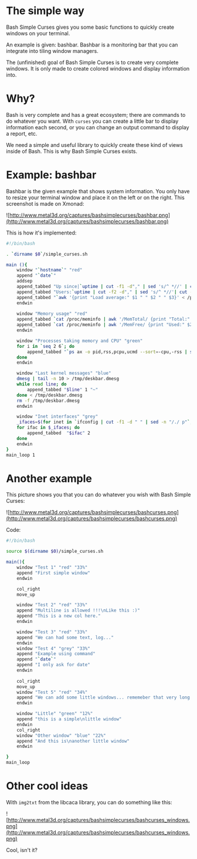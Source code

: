 # The simple way #

Bash Simple Curses gives you some basic functions to quickly create windows on your terminal.

An example is given: bashbar. Bashbar is a monitoring bar that you can integrate into tiling window managers.

The (unfinished) goal of Bash Simple Curses is to create very complete windows. It is only made to create colored windows and display information into.

# Why? #

Bash is very complete and has a great ecosystem; there are commands to do whatever you want. With `curses` you can create a little bar to display information each second, or you can change an output command to display a report, etc.

We need a simple and useful library to quickly create these kind of views inside of Bash. This is why Bash Simple Curses exists.

# Example: bashbar #

Bashbar is the given example that shows system information. You only have to resize your terminal window and place it on the left or on the right. This screenshot is made on Xmonad:

![http://www.metal3d.org/captures/bashsimplecurses/bashbar.png](http://www.metal3d.org/captures/bashsimplecurses/bashbar.png)

This is how it's implemented:

```bash
#!/bin/bash

. `dirname $0`/simple_curses.sh

main (){
    window "`hostname`" "red"
    append "`date`"
    addsep
    append_tabbed "Up since|`uptime | cut -f1 -d"," | sed 's/^ *//' | cut -f3- -d" "`" 2 "|"
    append_tabbed "Users:`uptime | cut -f2 -d"," | sed 's/^ *//'| cut -f1 -d" "`" 2
    append_tabbed "`awk '{print "Load average:" $1 " " $2 " " $3}' < /proc/loadavg`" 2
    endwin 
    
    window "Memory usage" "red"
    append_tabbed `cat /proc/meminfo | awk '/MemTotal/ {print "Total:" $2/1024}'` 2
    append_tabbed `cat /proc/meminfo | awk '/MemFree/ {print "Used:" $2/1024}'` 2
    endwin

    window "Processes taking memory and CPU" "green"
    for i in `seq 2 6`; do
        append_tabbed "`ps ax -o pid,rss,pcpu,ucmd --sort=-cpu,-rss | sed -n "$i,$i p" | awk '{printf "%s: %smo:  %s%%" , $4, $2/1024, $3 }'`" 3
    done
    endwin

    window "Last kernel messages" "blue"
    dmesg | tail -n 10 > /tmp/deskbar.dmesg
    while read line; do
        append_tabbed "$line" 1 "~"
    done < /tmp/deskbar.dmesg
    rm -f /tmp/deskbar.dmesg
    endwin

    window "Inet interfaces" "grey"
    _ifaces=$(for inet in `ifconfig | cut -f1 -d " " | sed -n "/./ p"`; do ifconfig $inet | awk 'BEGIN{printf "%s", "'"$inet"'"} /adr:/ {printf ":%s\n", $2}'|sed 's/adr://'; done)
    for ifac in $_ifaces; do
        append_tabbed  "$ifac" 2
    done
    endwin
}
main_loop 1
```

# Another example #

This picture shows you that you can do whatever you wish with Bash Simple Curses:

![http://www.metal3d.org/captures/bashsimplecurses/bashcurses.png](http://www.metal3d.org/captures/bashsimplecurses/bashcurses.png)

Code:

```bash
#!/bin/bash

source $(dirname $0)/simple_curses.sh

main(){
    window "Test 1" "red" "33%"
    append "First simple window"
    endwin

    col_right 
    move_up

    window "Test 2" "red" "33%"
    append "Multiline is allowed !!!\nLike this :)"
    append "This is a new col here."
    endwin

    window "Test 3" "red" "33%"
    append "We can had some text, log..."
    endwin
    window "Test 4" "grey" "33%"
    append "Example using command"
    append "`date`"
    append "I only ask for date"
    endwin
    
    col_right 
    move_up
    window "Test 5" "red" "34%"
    append "We can add some little windows... rememeber that very long lines are wrapped to fit window !"
    endwin

    window "Little" "green" "12%"
    append "this is a simple\nlittle window"
    endwin
    col_right
    window "Other window" "blue" "22%"
    append "And this is\nanother little window"
    endwin

}
main_loop
```

# Other cool ideas #

With `img2txt` from the libcaca library, you can do something like this:

![http://www.metal3d.org/captures/bashsimplecurses/bashcurses_windows.png](http://www.metal3d.org/captures/bashsimplecurses/bashcurses_windows.png)

Cool, isn't it?
